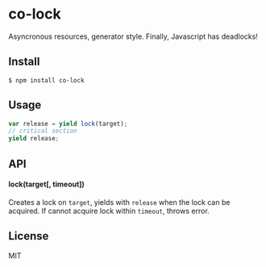 # co-lock

Asyncronous resources, generator style. Finally, Javascript has deadlocks!

## Install

```
$ npm install co-lock
```

## Usage

```js
var release = yield lock(target);
// critical section
yield release;
```

## API

#### lock(target[, timeout])

Creates a lock on `target`, yields with `release` when the lock can be acquired.
If cannot acquire lock within `timeout`, throws error.

## License

MIT

